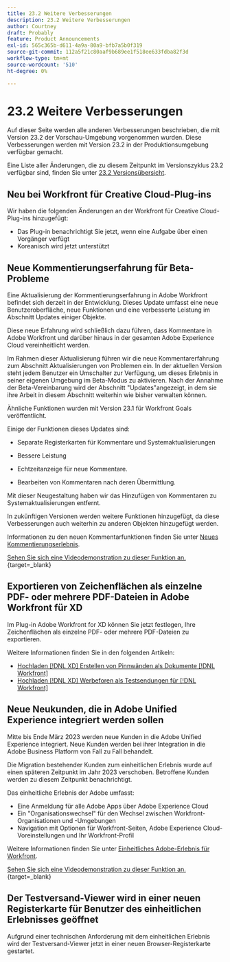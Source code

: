 ```yaml
---
title: 23.2 Weitere Verbesserungen
description: 23.2 Weitere Verbesserungen
author: Courtney
draft: Probably
feature: Product Announcements
exl-id: 565c365b-d611-4a9a-80a9-bfb7a5b0f319
source-git-commit: 112a5f21c80aaf9b689ee1f518ee633fdba82f3d
workflow-type: tm+mt
source-wordcount: '510'
ht-degree: 0%

---
```


# 23.2 Weitere Verbesserungen

Auf dieser Seite werden alle anderen Verbesserungen beschrieben, die mit Version 23.2 der Vorschau-Umgebung vorgenommen wurden. Diese Verbesserungen werden mit Version 23.2 in der Produktionsumgebung verfügbar gemacht.

Eine Liste aller Änderungen, die zu diesem Zeitpunkt im Versionszyklus 23.2 verfügbar sind, finden Sie unter [23.2 Versionsübersicht](/help/quicksilver/product-announcements/product-releases/23.2-release-activity/23-2-release-overview.md).

## Neu bei Workfront für Creative Cloud-Plug-ins

Wir haben die folgenden Änderungen an der Workfront für Creative Cloud-Plug-ins hinzugefügt:

* Das Plug-in benachrichtigt Sie jetzt, wenn eine Aufgabe über einen Vorgänger verfügt
* Koreanisch wird jetzt unterstützt

## Neue Kommentierungserfahrung für Beta-Probleme

Eine Aktualisierung der Kommentierungserfahrung in Adobe Workfront befindet sich derzeit in der Entwicklung. Dieses Update umfasst eine neue Benutzeroberfläche, neue Funktionen und eine verbesserte Leistung im Abschnitt Updates einiger Objekte.

Diese neue Erfahrung wird schließlich dazu führen, dass Kommentare in Adobe Workfront und darüber hinaus in der gesamten Adobe Experience Cloud vereinheitlicht werden.

Im Rahmen dieser Aktualisierung führen wir die neue Kommentarerfahrung zum Abschnitt Aktualisierungen von Problemen ein. In der aktuellen Version steht jedem Benutzer ein Umschalter zur Verfügung, um dieses Erlebnis in seiner eigenen Umgebung im Beta-Modus zu aktivieren. Nach der Annahme der Beta-Vereinbarung wird der Abschnitt &quot;Updates&quot;angezeigt, in dem sie ihre Arbeit in diesem Abschnitt weiterhin wie bisher verwalten können.

Ähnliche Funktionen wurden mit Version 23.1 für Workfront Goals veröffentlicht.

Einige der Funktionen dieses Updates sind:

* Separate Registerkarten für Kommentare und Systemaktualisierungen

* Bessere Leistung

* Echtzeitanzeige für neue Kommentare.

* Bearbeiten von Kommentaren nach deren Übermittlung.

Mit dieser Neugestaltung haben wir das Hinzufügen von Kommentaren zu Systemaktualisierungen entfernt.

In zukünftigen Versionen werden weitere Funktionen hinzugefügt, da diese Verbesserungen auch weiterhin zu anderen Objekten hinzugefügt werden.

Informationen zu den neuen Kommentarfunktionen finden Sie unter [Neues Kommentierungserlebnis](../../betas/new-commenting-experience-beta/unified-commenting-experience.md).

[Sehen Sie sich eine Videodemonstration zu dieser Funktion an.](https://video.tv.adobe.com/v/3416962/){target=_blank}

## Exportieren von Zeichenflächen als einzelne PDF- oder mehrere PDF-Dateien in Adobe Workfront für XD

Im Plug-in Adobe Workfront for XD können Sie jetzt festlegen, Ihre Zeichenflächen als einzelne PDF- oder mehrere PDF-Dateien zu exportieren.

Weitere Informationen finden Sie in den folgenden Artikeln:

* [Hochladen [!DNL XD] Erstellen von Pinnwänden als Dokumente [!DNL Workfront]](/help/quicksilver/workfront-integrations-and-apps/adobe-workfront-for-creative-cloud/wf-adobe-xd-docs.md)
* [Hochladen [!DNL XD] Werbeforen als Testsendungen für [!DNL Workfront]](/help/quicksilver/workfront-integrations-and-apps/adobe-workfront-for-creative-cloud/wf-adobe-xd-proofs.md)

## Neue Neukunden, die in Adobe Unified Experience integriert werden sollen

Mitte bis Ende März 2023 werden neue Kunden in die Adobe Unified Experience integriert. Neue Kunden werden bei ihrer Integration in die Adobe Business Platform von Fall zu Fall behandelt.

Die Migration bestehender Kunden zum einheitlichen Erlebnis wurde auf einen späteren Zeitpunkt im Jahr 2023 verschoben. Betroffene Kunden werden zu diesem Zeitpunkt benachrichtigt.

Das einheitliche Erlebnis der Adobe umfasst:

* Eine Anmeldung für alle Adobe Apps über Adobe Experience Cloud
* Ein &quot;Organisationswechsel&quot; für den Wechsel zwischen Workfront-Organisationen und -Umgebungen
* Navigation mit Optionen für Workfront-Seiten, Adobe Experience Cloud-Voreinstellungen und Ihr Workfront-Profil

Weitere Informationen finden Sie unter [Einheitliches Adobe-Erlebnis für Workfront](/help/quicksilver/workfront-basics/navigate-workfront/workfront-navigation/adobe-unified-experience.md).

[Sehen Sie sich eine Videodemonstration zu dieser Funktion an.](https://video.tv.adobe.com/v/3412388/){target=_blank}

## Der Testversand-Viewer wird in einer neuen Registerkarte für Benutzer des einheitlichen Erlebnisses geöffnet

Aufgrund einer technischen Anforderung mit dem einheitlichen Erlebnis wird der Testversand-Viewer jetzt in einer neuen Browser-Registerkarte gestartet.

